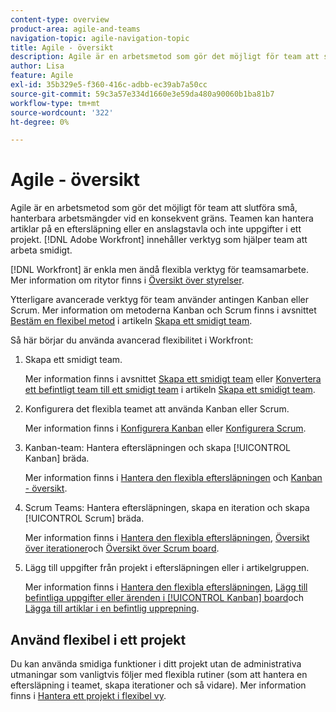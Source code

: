 ```yaml
---
content-type: overview
product-area: agile-and-teams
navigation-topic: agile-navigation-topic
title: Agile - översikt
description: Agile är en arbetsmetod som gör det möjligt för team att slutföra små, hanterbara arbetsmängder vid en konsekvent gräns. Teamen kan hantera artiklar på en eftersläpning eller en anslagstavla och inte uppgifter i ett projekt. [!DNL Adobe Workfront] innehåller verktyg som hjälper team att arbeta smidigt.
author: Lisa
feature: Agile
exl-id: 35b329e5-f360-416c-adbb-ec39ab7a50cc
source-git-commit: 59c3a57e334d1660e3e59da480a90060b1ba81b7
workflow-type: tm+mt
source-wordcount: '322'
ht-degree: 0%

---
```


# Agile - översikt

Agile är en arbetsmetod som gör det möjligt för team att slutföra små, hanterbara arbetsmängder vid en konsekvent gräns. Teamen kan hantera artiklar på en eftersläpning eller en anslagstavla och inte uppgifter i ett projekt. [!DNL Adobe Workfront] innehåller verktyg som hjälper team att arbeta smidigt.

[!DNL Workfront] är enkla men ändå flexibla verktyg för teamsamarbete. Mer information om ritytor finns i [Översikt över styrelser](../agile/boards-overview.md).

Ytterligare avancerade verktyg för team använder antingen Kanban eller Scrum. Mer information om metoderna Kanban och Scrum finns i avsnittet [Bestäm en flexibel metod](../agile/get-started-with-agile-in-workfront/create-an-agile-team.md#deciding) i artikeln [Skapa ett smidigt team](../agile/get-started-with-agile-in-workfront/create-an-agile-team.md).

Så här börjar du använda avancerad flexibilitet i Workfront:

1. Skapa ett smidigt team.

   Mer information finns i avsnittet [Skapa ett smidigt team](../agile/get-started-with-agile-in-workfront/create-an-agile-team.md/#create-an-agile-team-1) eller [Konvertera ett befintligt team till ett smidigt team](../agile/get-started-with-agile-in-workfront/create-an-agile-team.md#converting-an-existing-team-into-an-agaile-team) i artikeln [Skapa ett smidigt team](../agile/get-started-with-agile-in-workfront/create-an-agile-team.md).

1. Konfigurera det flexibla teamet att använda Kanban eller Scrum.

   Mer information finns i [Konfigurera Kanban](../agile/get-started-with-agile-in-workfront/configure-kanban.md) eller [Konfigurera Scrum](../agile/get-started-with-agile-in-workfront/configure-scrum.md).

1. Kanban-team: Hantera eftersläpningen och skapa [!UICONTROL Kanban] bräda.

   Mer information finns i [Hantera den flexibla eftersläpningen](../agile/work-in-an-agile-environment/manage-the-agile-backlog.md) och [Kanban - översikt](../agile/use-kanban-in-an-agile-team/kanban-overview.md).

1. Scrum Teams: Hantera eftersläpningen, skapa en iteration och skapa [!UICONTROL Scrum] bräda.

   Mer information finns i [Hantera den flexibla eftersläpningen](../agile/work-in-an-agile-environment/manage-the-agile-backlog.md), [Översikt över iterationer](../agile/use-scrum-in-an-agile-team/iterations/iterations-overview.md)och [Översikt över Scrum board](../agile/use-scrum-in-an-agile-team/scrum-board/scrum-board-overview.md).

1. Lägg till uppgifter från projekt i eftersläpningen eller i artikelgruppen.

   Mer information finns i [Hantera den flexibla eftersläpningen](../agile/work-in-an-agile-environment/manage-the-agile-backlog.md), [Lägg till befintliga uppgifter eller ärenden i [!UICONTROL Kanban] board](../agile/use-kanban-in-an-agile-team/add-existing-tasks-or-issues-to-the-kanban-board.md)och [Lägga till artiklar i en befintlig upprepning](../agile/use-scrum-in-an-agile-team/iterations/add-stories-to-existing-iteration.md).

## Använd flexibel i ett projekt

Du kan använda smidiga funktioner i ditt projekt utan de administrativa utmaningar som vanligtvis följer med flexibla rutiner (som att hantera en eftersläpning i teamet, skapa iterationer och så vidare). Mer information finns i [Hantera ett projekt i flexibel vy](/help/quicksilver/manage-work/projects/manage-projects/manage-projects-in-agile-view.md).
